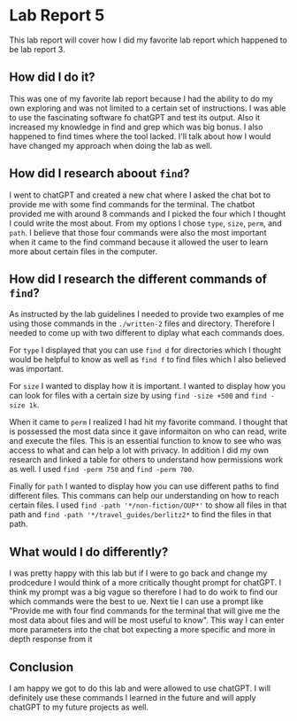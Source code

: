 # Lab Report 5

This lab report will cover how I did my favorite lab report which happened to be lab report 3.

## How did I do it?

This was one of my favorite lab report because I had the ability to do my own exploring and was not limited to a certain set of instructions. I was able to use the fascinating software fo chatGPT and test its output. Also it increased my knowledge in find and grep which was big bonus. I also happened to find times where the tool lacked. I'll talk about how I would have changed my approach when doing the lab as well.

## How did I research aboout `find`?

I went to chatGPT and created a new chat where I asked the chat bot to provide me with some find commands for the terminal. The chatbot provided me with around 8 commands and I picked the four which I thought I could write the most about. From my options I chose `type`, `size`, `perm`, and `path`. I believe that those four commands were also the most important when it came to the find command because it allowed the user to learn more about certain files in the computer. 

## How did I research the different commands of `find`?

As instructed by the lab guidelines I needed to provide two examples of me using those commands in the `./written-2` files and directory. Therefore I needed to come up with two different to diplay what each commands does.

For `type` I displayed that you can use `find d` for directories which I thought would be helpful to know as well as `find f` to find files which I also believed was important.

For `size` I wanted to display how it is important. I wanted to display how you can look for files with a certain size by using `find -size +500` and `find -size 1k`. 

When it came to `perm` I realized I had hit my favorite command. I thought that is possessed the most data since it gave informaiton on who can read, write and execute the files. This is an essential function to know to see who was access to what and can help a lot with privacy. In addition I did my own research and linked a table for others to understand how permissions work as well. I used `find -perm 750` and `find -perm 700`. 

Finally for `path` I wanted to display how you can use different paths to find different files. This commans can help our understanding on how to reach certain files. I used `find -path '*/non-fiction/OUP*'` to show all files in that path and `find -path '*/travel_guides/berlitz2*` to find the files in that path.

## What would I do differently?

I was pretty happy with this lab but if I were to go back and change my prodcedure I would think of a more critically thought prompt for chatGPT. I think my prompt was a big vague so therefore I had to do work to find our which commands were the best to ue. Next tie I can use a prompt like "Provide me with four find commands for the terminal that will give me the most data about files and will be most useful to know". This way I can enter more parameters into the chat bot expecting a more specific and more in depth response from it

## Conclusion

I am happy we got to do this lab and were allowed to use chatGPT. I will definitely use these commands I learned in the future and will apply chatGPT to my future projects as well. 
